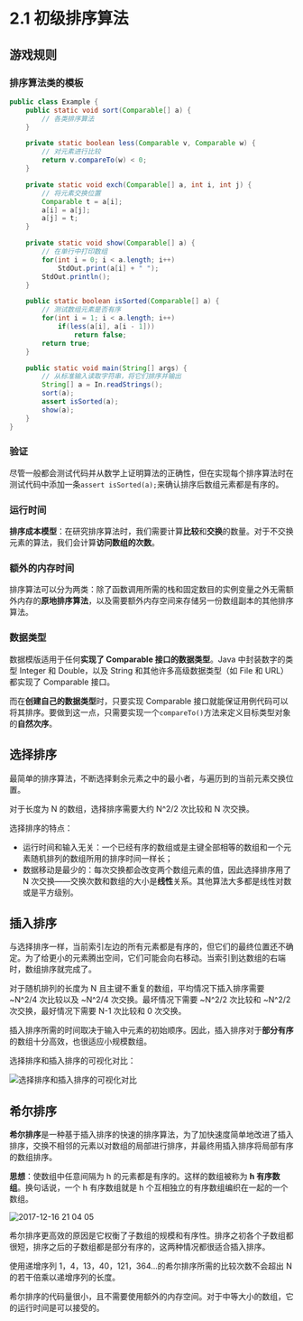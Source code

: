 # 2.1 初级排序算法

## 游戏规则

### 排序算法类的模板

```java
public class Example {
    public static void sort(Comparable[] a) {
        // 各类排序算法
    }

    private static boolean less(Comparable v, Comparable w) {
        // 对元素进行比较
        return v.compareTo(w) < 0;
    }

    private static void exch(Comparable[] a, int i, int j) {
        // 将元素交换位置
        Comparable t = a[i];
        a[i] = a[j];
        a[j] = t;
    }

    private static void show(Comparable[] a) {
        // 在单行中打印数组
        for(int i = 0; i < a.length; i++)
            StdOut.print(a[i] + " ");
        StdOut.println();
    }

    public static boolean isSorted(Comparable[] a) {
        // 测试数组元素是否有序
        for(int i = 1; i < a.length; i++)
            if(less(a[i], a[i - 1]))
                return false;
        return true;
    }

    public static void main(String[] args) {
        // 从标准输入读取字符串，将它们排序并输出
        String[] a = In.readStrings();
        sort(a);
        assert isSorted(a);
        show(a);
    }
}
```

### 验证

尽管一般都会测试代码并从数学上证明算法的正确性，但在实现每个排序算法时在测试代码中添加一条`assert isSorted(a);`来确认排序后数组元素都是有序的。

### 运行时间

**排序成本模型**：在研究排序算法时，我们需要计算**比较**和**交换**的数量。对于不交换元素的算法，我们会计算**访问数组的次数**。

### 额外的内存时间

排序算法可以分为两类：除了函数调用所需的栈和固定数目的实例变量之外无需额外内存的**原地排序算法**，以及需要额外内存空间来存储另一份数组副本的其他排序算法。

### 数据类型

数据模版适用于任何**实现了 Comparable 接口的数据类型**。Java 中封装数字的类型 Integer 和 Double，以及 String 和其他许多高级数据类型（如 File 和 URL）都实现了 Comparable 接口。

而在**创建自己的数据类型**时，只要实现 Comparable 接口就能保证用例代码可以将其排序。要做到这一点，只需要实现一个`compareTo()`方法来定义目标类型对象的**自然次序**。

## 选择排序

最简单的排序算法，不断选择剩余元素之中的最小者，与遍历到的当前元素交换位置。

对于长度为 N 的数组，选择排序需要大约 N^2/2 次比较和 N 次交换。

选择排序的特点：

* 运行时间和输入无关：一个已经有序的数组或是主键全部相等的数组和一个元素随机排列的数组所用的排序时间一样长；
* 数据移动是最少的：每次交换都会改变两个数组元素的值，因此选择排序用了 N 次交换——交换次数和数组的大小是**线性**关系。其他算法大多都是线性对数或是平方级别。

## 插入排序

与选择排序一样，当前索引左边的所有元素都是有序的，但它们的最终位置还不确定。为了给更小的元素腾出空间，它们可能会向右移动。当索引到达数组的右端时，数组排序就完成了。

对于随机排列的长度为 N 且主键不重复的数组，平均情况下插入排序需要 ~N^2/4 次比较以及 ~N^2/4 次交换。最坏情况下需要 ~N^2/2 次比较和 ~N^2/2 次交换，最好情况下需要 N-1 次比较和 0 次交换。

插入排序所需的时间取决于输入中元素的初始顺序。因此，插入排序对于**部分有序**的数组十分高效，也很适应小规模数组。

选择排序和插入排序的可视化对比：

![选择排序和插入排序的可视化对比](https://algs4.cs.princeton.edu/21elementary/images/bars.png)

## 希尔排序

**希尔排序**是一种基于插入排序的快速的排序算法，为了加快速度简单地改进了插入排序，交换不相邻的元素以对数组的局部进行排序，并最终用插入排序将局部有序的数组排序。

**思想**：使数组中任意间隔为 h 的元素都是有序的。这样的数组被称为 **h 有序数组**。换句话说，一个 h 有序数组就是 h 个互相独立的有序数组编织在一起的一个数组。

![2017-12-16 21 04 05](https://algs4.cs.princeton.edu/21elementary/images/h-sorted.png)

希尔排序更高效的原因是它权衡了子数组的规模和有序性。排序之初各个子数组都很短，排序之后的子数组都是部分有序的，这两种情况都很适合插入排序。

使用递增序列 1，4，13，40，121，364...的希尔排序所需的比较次数不会超出 N 的若干倍乘以递增序列的长度。

希尔排序的代码量很小，且不需要使用额外的内存空间。对于中等大小的数组，它的运行时间是可以接受的。



